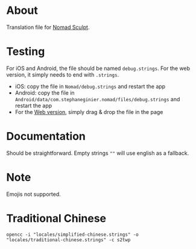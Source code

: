 # About

Translation file for [Nomad Sculpt](https://nomadsculpt.com/).

# Testing

For iOS and Android, the file should be named `debug.strings`.
For the web version, it simply needs to end with `.strings`.

- iOS: copy the file in `Nomad/debug.strings` and restart the app
- Android: copy the file in `Android/data/com.stephaneginier.nomad/files/debug.strings` and restart the app
- For the [Web version](https://nomadsculpt.com/demo/), simply drag & drop the file in the page

# Documentation

Should be straightforward.
Empty strings `""` will use english as a fallback.

# Note
Emojis not supported.

# Traditional Chinese

```
opencc -i "locales/simplified-chinese.strings" -o "locales/traditional-chinese.strings" -c s2twp
```

<!-- 
# Integration
```
crowdin upload && crowdin upload translations --auto-approve-imported --import-eq-suggestions
crowdin pre-translate --method ai --ai-prompt=130
crowdin download
```
 -->
 